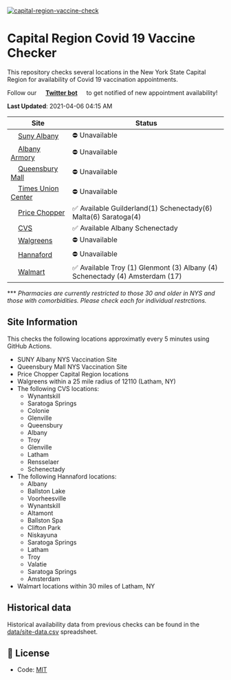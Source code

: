 [![capital-region-vaccine-check](https://github.com/CapitalRegionVaccine/CapitalRegionVaccine/actions/workflows/sites-check.yml/badge.svg)](https://github.com/CapitalRegionVaccine/CapitalRegionVaccine/actions/workflows/sites-check.yml)

# Capital Region Covid 19 Vaccine Checker

This repository checks several locations in the New York State Capital Region for availability of Covid 19 vaccination appointments.

Follow our <img alt="" src="https://favicons.githubusercontent.com/www.twitter.com" height="13"> **[Twitter bot](https://twitter.com/RegionVaccine)** <img alt="" src="https://favicons.githubusercontent.com/www.twitter.com" height="13"> to get notified of new appointment availability!

<!--start: status pages-->
**Last Updated**: 2021-04-06 04:15 AM

| Site                | Status         |
| ------------------- | -------------- |
| <img alt="" src="https://favicons.githubusercontent.com/am-i-eligible.covid19vaccine.health.ny.gov" height="13"> [Suny Albany](https://am-i-eligible.covid19vaccine.health.ny.gov/)      | :no_entry: Unavailable    |
| <img alt="" src="https://favicons.githubusercontent.com/am-i-eligible.covid19vaccine.health.ny.gov" height="13"> [Albany Armory](https://am-i-eligible.covid19vaccine.health.ny.gov/)    | :no_entry: Unavailable    |
| <img alt="" src="https://favicons.githubusercontent.com/am-i-eligible.covid19vaccine.health.ny.gov" height="13"> [Queensbury Mall](https://am-i-eligible.covid19vaccine.health.ny.gov/)    | :no_entry: Unavailable    |
| <img alt="" src="https://favicons.githubusercontent.com/am-i-eligible.covid19vaccine.health.ny.gov" height="13"> [Times Union Center](https://apps2.health.ny.gov/doh2/applinks/cdmspr/2/counties?DateID=BBF046E734D3128CE0530A6C7C165A0F)| :no_entry: Unavailable    |
| <img alt="" src="https://favicons.githubusercontent.com/www.pricechopper.com" height="13"> [Price Chopper](https://www.pricechopper.com/covidvaccine/new-york/)     | :white_check_mark: Available Guilderland(1) Schenectady(6) Malta(6) Saratoga(4)      |
| <img alt="" src="https://favicons.githubusercontent.com/www.cvs.com" height="13"> [CVS](https://www.cvs.com/immunizations/covid-19-vaccine)               | :white_check_mark: Available Albany Schenectady       |
| <img alt="" src="https://favicons.githubusercontent.com/www.walgreens.com" height="13"> [Walgreens](https://www.walgreens.com/findcare/vaccination/covid-19/location-screening)         | :no_entry: Unavailable    |
| <img alt="" src="https://favicons.githubusercontent.com/www.hannaford.com" height="13"> [Hannaford](https://www.hannaford.com/pharmacy/covid-19-vaccine)         | :no_entry: Unavailable    |
| <img alt="" src="https://favicons.githubusercontent.com/www.walmart.com" height="13"> [Walmart](https://www.walmart.com/pharmacy/clinical-services/immunization/scheduled?imzType=covid&r=yes)         | :white_check_mark: Available Troy (1) Glenmont (3) Albany (4) Schenectady (4) Amsterdam (17)       |
<!--end: status pages-->

\*\*\* *Pharmacies are currently restricted to those 30 and older in NYS and those with comorbidities.  Please check each for individual restrctions.*

## Site Information

This checks the following locations approximatly every 5 minutes using GitHub Actions.

* SUNY Albany NYS Vaccination Site
* Queensbury Mall NYS Vaccination Site
* Price Chopper Capital Region locations
* Walgreens within a 25 mile radius of 12110 (Latham, NY)
* The following CVS locations:
  * Wynantskill
  * Saratoga Springs
  * Colonie
  * Glenville
  * Queensbury
  * Albany
  * Troy
  * Glenville
  * Latham
  * Rensselaer
  * Schenectady
* The following Hannaford locations:
  * Albany
  * Ballston Lake
  * Voorheesville
  * Wynantskill
  * Altamont
  * Ballston Spa
  * Clifton Park
  * Niskayuna
  * Saratoga Springs
  * Latham
  * Troy
  * Valatie
  * Saratoga Springs
  * Amsterdam
* Walmart locations within 30 miles of Latham, NY

## Historical data

Historical availability data from previous checks can be found in the [data/site-data.csv](data/site-data.csv) spreadsheet.

## 📄 License

- Code: [MIT](./LICENSE)
